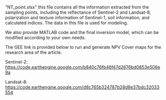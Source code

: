 "NT_point.xlsx" this file contains all the information extracted from the sampling points, including the reflectance of Sentinel-2 and Landsat-8, polarization and texture information of Sentinel-1, soil information, and calculated indices. 
The data in this file is used for modeling. 

We also provide MATLAB code and the final inversion model, which can be modified according to your own needs.

The GEE link is provided below to run and generate NPV Cover maps for the research area of the article.

Sentinel-2: https://code.earthengine.google.com/b840c76fb46f47d2676bd0853e506e9a

Landsat-8: https://code.earthengine.google.com/d8c765b324787b28d8e37bdc32033554
